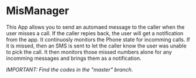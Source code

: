 # MisManager

This App allows you to send an automaed message to the caller when the user misses a call. If the caller repies back, the user will get a notification from the app.
It continuosly monitors the Phone state for incomming calls. If it is missed, then an SMS is sent to let the caller know the user was unable to pick the call.
It then monitors those missed numbers alone for any incomming messages and brings them as a notification.



*IMPORTANT: Find the codes in the "master" branch.*
